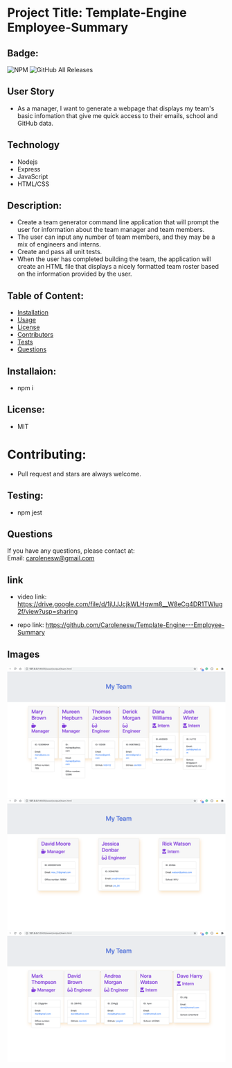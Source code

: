 #  Project Title: Template-Engine Employee-Summary

## Badge: 

<img alt="NPM" src="https://img.shields.io/npm/l/inquirer?logo=github&style=flat-square"> <img alt="GitHub All Releases" src="https://img.shields.io/github/downloads/carolenesw/README.md/total?logo=Github&logoColor=%23ff0000&style=flat-square">

## User Story 

* As a manager, I want to generate a webpage that displays my team's basic infomation that give me quick access to their emails, school and GitHub data.

## Technology

- Nodejs
- Express
- JavaScript
- HTML/CSS

## Description: 

* Create a team generator command line application that will prompt the user for information about the team manager and team members. 
* The user can input any number of team members, and they may be a mix of engineers and interns. 
* Create and pass all unit tests. 
* When the user has completed building the team, the application will create an HTML file that displays a nicely formatted team roster based on the information provided by the user. 

## Table of Content: 

* [Installation](#installation)  
* [Usage](#usage)
* [License](#license)
* [Contributors](#contributors)
* [Tests](#tests)
* [Questions](#questions)

## Installaion:
* npm i

## License: 
* MIT
# Contributing: 
* Pull request and stars are always welcome.
## Testing: 
* npm jest

## Questions
If you have any questions, please contact at:   
Email: carolenesw@gmail.com

## link

* video link: 
https://drive.google.com/file/d/1jUJJcjkWLHgwm8__W8eCg4DR1TWlug2f/view?usp=sharing

* repo link:
https://github.com/Carolenesw/Template-Engine---Employee-Summary

## Images


<img src="asset/image/team_profile.png">


<img src="asset/image/team_profile1.png">


<img src="asset/image/team_profile2.png">

